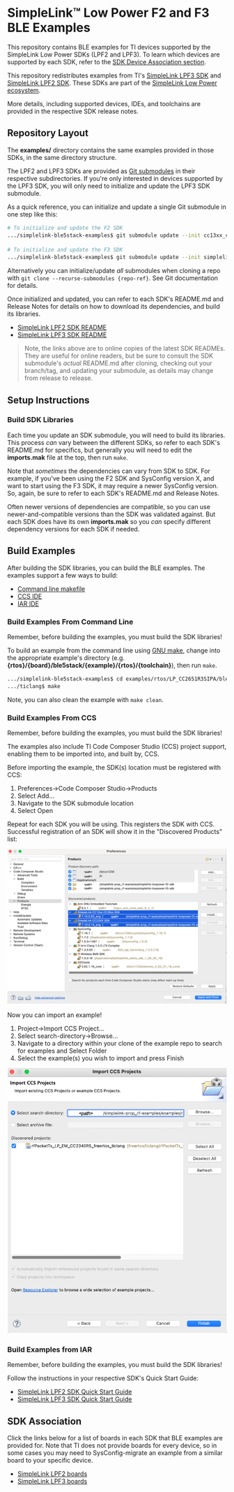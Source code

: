 # SimpleLink™ Low Power F2 and F3 BLE Examples

This repository contains BLE examples for TI devices supported by the
SimpleLink Low Power SDKs (LPF2 and LPF3). To learn which devices are supported
by each SDK, refer to the [SDK Device Association section](#sdk-association).

This repository redistributes examples from TI's [SimpleLink LPF3
SDK](https://www.ti.com/tool/download/SIMPLELINK-LOWPOWER-F3-SDK) and
[SimpleLink LPF2
SDK](https://www.ti.com/tool/download/SIMPLELINK-LOWPOWER-F2-SDK). These SDKs
are part of the [SimpleLink Low Power
ecosystem](https://www.ti.com/tool/SIMPLELINK-LOWPOWER-SDK).

More details, including supported devices, IDEs, and toolchains are provided in
the respective SDK release notes.

## Repository Layout

The **examples/** directory contains the same examples provided in those
SDKs, in the same directory structure.

The LPF2 and LPF3 SDKs are provided as [Git
submodules](https://www.git-scm.com/docs/gitsubmodules) in their respective
subdirectories.  If you're only interested in devices supported by the LPF3 SDK,
you will only need to initialize and update the LPF3 SDK submodule.

As a quick reference, you can initialize and update a single Git submodule in
one step like this:

```bash
# To initialize and update the F2 SDK
.../simplelink-ble5stack-examples$ git submodule update --init cc13xx_cc26xx_sdk

# To initialize and update the F3 SDK
.../simplelink-ble5stack-examples$ git submodule update --init simplelink-lowpower-f3-sdk
```

Alternatively you can initialize/update _all_ submodules when cloning a repo
with `git clone --recurse-submodules {repo-ref}`.  See Git documentation for
details.

Once initialized and updated, you can refer to each SDK's README.md and Release
Notes for details on how to download its dependencies, and build its libraries.

* [SimpleLink LPF2 SDK
  README](https://github.com/TexasInstruments/cc13xx_cc26xx_sdk/blob/main/README.md)
* [SimpleLink LPF3 SDK
  README](https://github.com/TexasInstruments/simplelink-lowpower-f3-sdk/blob/main/README.md)

> Note, the links above are to online copies of the latest SDK READMEs.  They
> are useful for online readers, but be sure to consult the SDK submodule's
> _actual_ README.md after cloning, checking out your branch/tag, and updating
> your submodule, as details may change from release to release.

## Setup Instructions

### Build SDK Libraries

Each time you update an SDK submodule, you will need to build its libraries.
This process _can_ vary between the different SDKs, so refer to each SDK's
README.md for specifics, but generally you will need to edit the **imports.mak**
file at the top, then run `make`.

Note that _sometimes_ the dependencies can vary from SDK to SDK.  For example,
if you've been using the F2 SDK and SysConfig version X, and want to start using
the F3 SDK, it may require a newer SysConfig version.  So, again, be sure to
refer to each SDK's README.md and Release Notes.

Often newer versions of dependencies are compatible, so you can use
newer-and-compatible versions than the SDK was validated against.  But each SDK
does have its own **imports.mak** so you _can_ specify different dependency
versions for each SDK if needed.

## Build Examples

After building the SDK libraries, you can build the BLE examples.  The
examples support a few ways to build:

* [Command line makefile](#build-examples-from-command-line)
* [CCS IDE](#build-examples-from-ccs)
* [IAR IDE](#build-examples-from-iar)

### Build Examples From Command Line

Remember, before building the examples, you must build the SDK libraries!

To build an example from the command line using [GNU
make](https://www.gnu.org/software/make/manual/make.html), change into the
appropriate example's directory (e.g.
**{rtos}/{board}/ble5stack/{example}/{rtos}/{toolchain}**), then run `make`.

```bash
.../simplelink-ble5stack-examples$ cd examples/rtos/LP_CC2651R3SIPA/ble5stack/basic_ble/freertos/ticlang/
.../ticlang$ make
```

Note, you can also clean the example with `make clean`.

### Build Examples From CCS

Remember, before building the examples, you must build the SDK libraries!

The examples also include TI Code Composer Studio (CCS) project support,
enabling them to be imported into, and built by, CCS.

Before importing the example, the SDK(s) location must be registered with CCS:

1. Preferences->Code Composer Studio->Products
2. Select Add...
3. Navigate to the SDK submodule location
4. Select Open

Repeat for each SDK you will be using.  This registers the SDK with CCS.
Successful registration of an SDK will show it in the "Discovered
Products" list:

![CCS Add Products Dialog](images/add_products.png)

Now you can import an example!

1. Project->Import CCS Project...
2. Select search-directory->Browse...
3. Navigate to a directory within your clone of the example repo to search for
   examples and Select Folder
4. Select the example(s) you wish to import and press Finish

![Import CCS Projects Dialog](images/select_ccsproject.png)

### Build Examples from IAR

Remember, before building the examples, you must build the SDK libraries!

Follow the instructions in your respective SDK's Quick Start Guide:

* [SimpleLink LPF2 SDK Quick Start Guide](https://dev.ti.com/tirex/explore/node?node=A__AC7UNBWx3i6iMAUzzhqKwA__com.ti.SIMPLELINK_CC13XX_CC26XX_SDK__BSEc4rl__LATEST)
* [SimpleLink LPF3 SDK Quick Start Guide](https://dev.ti.com/tirex/explore/node?node=A__AC7UNBWx3i6iMAUzzhqKwA__com.ti.SIMPLELINK_LOWPOWER_F3_SDK__58mgN04__LATEST)

## SDK Association

Click the links below for a list of boards in each SDK that BLE examples
are provided for. Note that TI does not provide boards for every device, so in
some cases you may need to SysConfig-migrate an example from a similar board to
your specific device.

* [SimpleLink LPF2 boards](images/simplelink_cc13xx_cc26xx_sdk.md)
* [SimpleLink LPF3 boards](images/simplelink_lowpower_f3_sdk.md)
